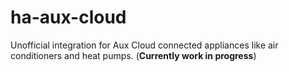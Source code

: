 # ha-aux-cloud

Unofficial integration for Aux Cloud connected appliances like air conditioners and heat pumps. (**Currently work in progress**)
